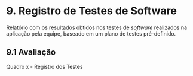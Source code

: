 # 9. Registro de Testes de Software

Relatório com os resultados obtidos nos testes de _software_ realizados na aplicação pela equipe, baseado em um plano de testes pré-definido.


## 9.1 Avaliação

Quadro x - Registro dos Testes


